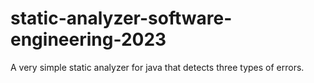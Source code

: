 # static-analyzer-software-engineering-2023
A very simple static analyzer for java that detects three types of errors.
